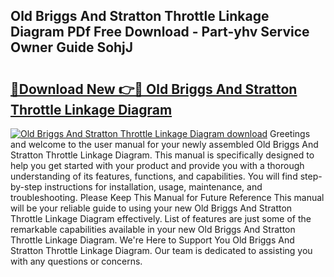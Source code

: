 ## Old Briggs And Stratton Throttle Linkage Diagram PDf Free Download - Part-yhv Service Owner Guide SohjJ

# <h2><a href="http://dfpwsf.blite.top/?on=Old+Briggs+And+Stratton+Throttle+Linkage+Diagram">🔗Download New 👉🔴 Old Briggs And Stratton Throttle Linkage Diagram</a></h2>

[![Old Briggs And Stratton Throttle Linkage Diagram download](https://i.imgur.com/lujVjoI.png)](http://dfpwsf.blite.top/?on=Old+Briggs+And+Stratton+Throttle+Linkage+Diagram)
Greetings and welcome to the user manual for your newly assembled Old Briggs And Stratton Throttle Linkage Diagram. This manual is specifically designed to help you get started with your product and provide you with a thorough understanding of its features, functions, and capabilities. You will find step-by-step instructions for installation, usage, maintenance, and troubleshooting. Please Keep This Manual for Future Reference This manual will be your reliable guide to using your new Old Briggs And Stratton Throttle Linkage Diagram effectively. List of features are just some of the remarkable capabilities available in your new Old Briggs And Stratton Throttle Linkage Diagram. We're Here to Support You Old Briggs And Stratton Throttle Linkage Diagram. Our team is dedicated to assisting you with any questions or concerns.
